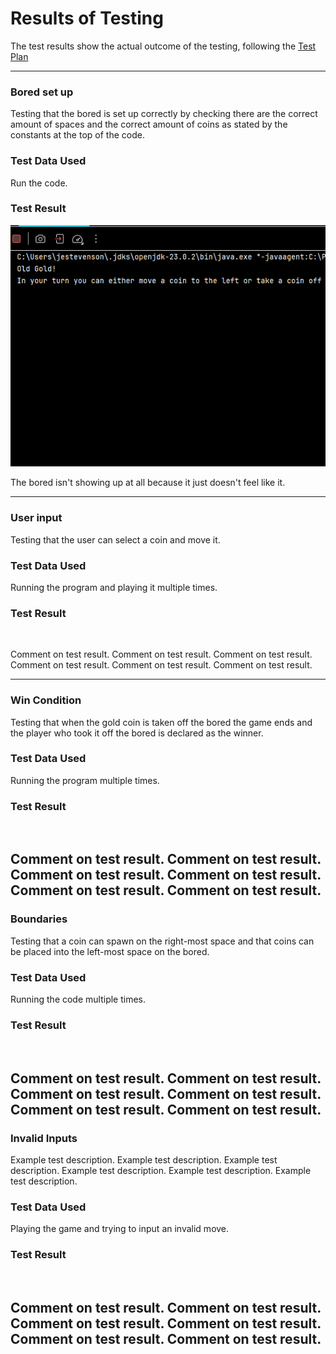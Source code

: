 # Results of Testing

The test results show the actual outcome of the testing, following the [Test Plan](test-plan.md)

---

### Bored set up 

Testing that the bored is set up correctly by checking there are the correct amount of spaces and the correct amount of coins as stated by the constants at the top of the code.

### Test Data Used
Run the code. 


### Test Result

![image.of.bored](img.png)

The bored isn't showing up at all because it just doesn't feel like it.

---

### User input

Testing that the user can select a coin and move it.

### Test Data Used

Running the program and playing it multiple times.
### Test Result

![]()

Comment on test result. Comment on test result. Comment on test result. Comment on test result. Comment on test result. Comment on test result.

---
### Win Condition 

Testing that when the gold coin is taken off the bored the game ends and the player who took it off the bored is declared as the winner.

### Test Data Used 

Running the program multiple times.

### Test Result
![]()

Comment on test result. Comment on test result. Comment on test result. Comment on test result. Comment on test result. Comment on test result.
---

### Boundaries

Testing that a coin can spawn on the right-most space and that coins can be placed into the left-most space on the bored.

### Test Data Used 

Running the code multiple times.

### Test Result 

![]()

Comment on test result. Comment on test result. Comment on test result. Comment on test result. Comment on test result. Comment on test result.
---

### Invalid Inputs 
Example test description. Example test description. Example test description. Example test description. Example test description. Example test description.

### Test Data Used 

Playing the game and trying to input an invalid move.

### Test Result

![]()

Comment on test result. Comment on test result. Comment on test result. Comment on test result. Comment on test result. Comment on test result.
---

